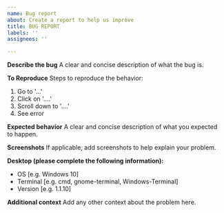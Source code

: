 ```yaml
---
name: Bug report
about: Create a report to help us improve
title: BUG REPORT
labels: ''
assignees: ''

---
```


**Describe the bug**
A clear and concise description of what the bug is.

**To Reproduce**
Steps to reproduce the behavior:
1. Go to '...'
2. Click on '....'
3. Scroll down to '....'
4. See error

**Expected behavior**
A clear and concise description of what you expected to happen.

**Screenshots**
If applicable, add screenshots to help explain your problem.

**Desktop (please complete the following information):**
 - OS [e.g. Windows 10]
 - Terminal [e.g. cmd, gnome-terminal, Windows-Terminal]
 - Version [e.g. 1.1.10]

**Additional context**
Add any other context about the problem here.
